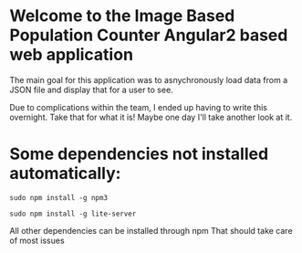# Welcome to the Image Based Population Counter Angular2 based web application

The main goal for this application was to asnychronously load data from a JSON file and display that for a user to see.

Due to complications within the team, I ended up having to write this overnight. Take that for what it is! Maybe one day I'll take another look at it.

# Some dependencies not installed automatically:

```sudo npm install -g npm3```

```sudo npm install -g lite-server```

All other dependencies can be installed through npm
That should take care of most issues
